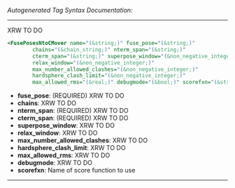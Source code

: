 <!-- THIS IS AN AUTOGENERATED FILE: Don't edit it directly, instead change the schema definition in the code itself. -->

_Autogenerated Tag Syntax Documentation:_

---
XRW TO DO

```xml
<FusePosesNtoCMover name="(&string;)" fuse_pose="(&string;)"
        chains="(&chain_string;)" nterm_span="(&string;)"
        cterm_span="(&string;)" superpose_window="(&non_negative_integer;)"
        relax_window="(&non_negative_integer;)"
        max_number_allowed_clashes="(&non_negative_integer;)"
        hardsphere_clash_limit="(&non_negative_integer;)"
        max_allowed_rms="(&real;)" debugmode="(&bool;)" scorefxn="(&string;)" />
```

-   **fuse_pose**: (REQUIRED) XRW TO DO
-   **chains**: XRW TO DO
-   **nterm_span**: (REQUIRED) XRW TO DO
-   **cterm_span**: (REQUIRED) XRW TO DO
-   **superpose_window**: XRW TO DO
-   **relax_window**: XRW TO DO
-   **max_number_allowed_clashes**: XRW TO DO
-   **hardsphere_clash_limit**: XRW TO DO
-   **max_allowed_rms**: XRW TO DO
-   **debugmode**: XRW TO DO
-   **scorefxn**: Name of score function to use

---
